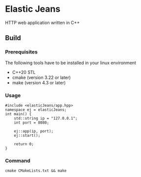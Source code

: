 Elastic Jeans
===
HTTP web application written in C++

## Build
### Prerequisites
The following tools have to be installed in your linux environment
- C++20 STL
- cmake (version 3.22 or later)
- make (version 4.3 or later)

### Usage
```
#include <elasticJeans/app.hpp>
namespace ej = elasticJeans;
int main() {
    std::string ip = "127.0.0.1";
    int port = 8080;
    
    ej::app(ip, port);
    ej::start();

    return 0;
}
```

### Command
```
cmake CMakeLists.txt && make
```
